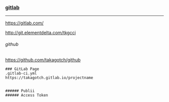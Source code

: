 ### [gitlab](https://gitlab.com/)
---
https://gitlab.com/




http://git.elementdelta.com/tkgcci

###### github
https://github.com/takagotch/github


```
### GitLab Page 
.gitlab-ci.yml 
https://takagotch.gitlab.io/projectname


###### Publii 
###### Access Token
```

######
######
######



```
```

```
```


